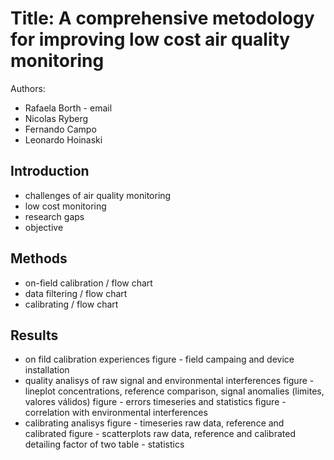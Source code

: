 # Title: A comprehensive metodology for improving low cost air quality monitoring 

Authors: 
* Rafaela Borth - email
* Nicolas Ryberg
* Fernando Campo
* Leonardo Hoinaski

## Introduction 
* challenges of air quality monitoring 
* low cost monitoring 
* research gaps
* objective

## Methods 
* on-field calibration / flow chart
* data filtering / flow chart
* calibrating / flow chart

## Results 
* on fild calibration experiences 
figure - field campaing and device installation
* quality analisys of raw signal and environmental interferences 
figure - lineplot concentrations, reference comparison, signal anomalies (limites, valores válidos)
figure - errors timeseries and statistics
figure - correlation with environmental interferences 
* calibrating analisys
figure - timeseries raw data, reference and calibrated 
figure - scatterplots raw data, reference and calibrated detailing factor of two
table - statistics 



